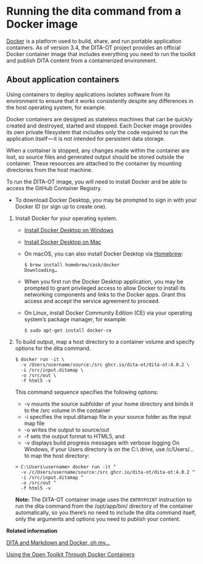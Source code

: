 # Running the dita command from a Docker image

[Docker](https://www.docker.com) is a platform used to build, share, and run portable application containers. As of version 3.4, the DITA-OT project provides an official Docker container image that includes everything you need to run the toolkit and publish DITA content from a containerized environment.

## About application containers

Using containers to deploy applications isolates software from its environment to ensure that it works consistently despite any differences in the host operating system, for example.

Docker containers are designed as stateless machines that can be quickly created and destroyed, started and stopped. Each Docker image provides its own private filesystem that includes only the code required to run the application itself — it is not intended for persistent data storage.

When a container is stopped, any changes made within the container are lost, so source files and generated output should be stored outside the container. These resources are attached to the container by mounting directories from the host machine.

To run the DITA-OT image, you will need to install Docker and be able to access the GitHub Container Registry.

-   To download Docker Desktop, you may be prompted to sign in with your Docker ID \(or sign up to create one\).

1.  Install Docker for your operating system.

    -   [Install Docker Desktop on Windows](https://docs.docker.com/desktop/windows/install/)
    -   [Install Docker Desktop on Mac](https://docs.docker.com/desktop/mac/install/)
    -   On macOS, you can also install Docker Desktop via [Homebrew](https://brew.sh):

        ```syntax-bash
        $ brew install homebrew/cask/docker
        Downloading…
        ```

    -   When you first run the Docker Desktop application, you may be prompted to grant privileged access to allow Docker to install its networking components and links to the Docker apps. Grant this access and accept the service agreement to proceed.
    -   On Linux, install Docker Community Edition \(CE\) via your operating system’s package manager, for example:

        ```syntax-bash
        $ sudo apt-get install docker-ce
        ```

2.  To build output, map a host directory to a container volume and specify options for the dita command.

    ```syntax-bash
    $ docker run -it \
      -v /Users/username/source:/src ghcr.io/dita-ot/dita-ot:4.0.2 \
      -i /src/input.ditamap \
      -o /src/out \
      -f html5 -v
    ```

    This command sequence specifies the following options:

    -   -v mounts the source subfolder of your home directory and binds it to the /src volume in the container
    -   -i specifies the input.ditamap file in your source folder as the input map file
    -   -o writes the output to source/out
    -   -f sets the output format to HTML5, and
    -   -v displays build progress messages with verbose logging
    On Windows, if your Users directory is on the C:\\ drive, use /c/Users/… to map the host directory:

    ```
    > C:\Users\username> docker run -it ^
      -v /c/Users/username/source:/src ghcr.io/dita-ot/dita-ot:4.0.2 ^
      -i /src/input.ditamap ^
      -o /src/out ^
      -f html5 -v
    ```

    **Note:** The DITA-OT container image uses the `ENTRYPOINT` instruction to run the dita command from the /opt/app/bin/ directory of the container automatically, so you there’s no need to include the dita command itself, only the arguments and options you need to publish your content.


**Related information**  


[DITA and Markdown and Docker, oh my…](https://www.oxygenxml.com/events/2022/dita-ot_day.html#DITA_and_Markdown_and_Docker)

[Using the Open Toolkit Through Docker Containers](https://www.oxygenxml.com/events/2016/dita-ot_day.html#Using_the_Open_Toolkit_Through_Docker_Containers)

